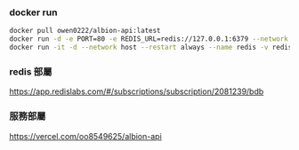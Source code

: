 ### docker run 


```bash
docker pull owen0222/albion-api:latest
docker run -d -e PORT=80 -e REDIS_URL=redis://127.0.0.1:6379 --network host --restart always --name albion-api owen0222/albion-api:latest
docker run -it -d --network host --restart always --name redis -v redis:/data redis:6.2.5
```


### redis 部屬
https://app.redislabs.com/#/subscriptions/subscription/2081239/bdb
### 服務部屬
https://vercel.com/oo8549625/albion-api
